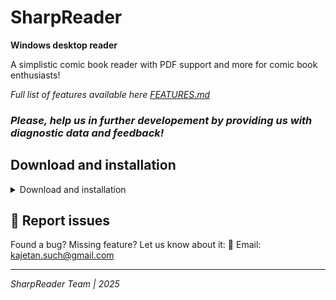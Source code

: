# SharpReader

**Windows desktop reader**

A simplistic comic book reader with PDF support and more for comic book enthusiasts!

*Full list of features available here [FEATURES.md](FEATURES.md)*

### *Please, help us in further developement by providing us with diagnostic data and feedback!*
## Download and installation
<details>
  <summary>Download and installation</summary>
  
  1. Download installer from our [website](https://tojastefan.github.io/SharpReader/)
  2. Run the installer
  3. Open a comic / PDF with SharpReader
  4. Share with us your feedback!
</details>

## 🐛 Report issues
Found a bug? Missing feature? Let us know about it:
📮 Email: [kajetan.such@gmail.com](mailto:kajetan.such@gmail.com)

---

*SharpReader Team | 2025*
